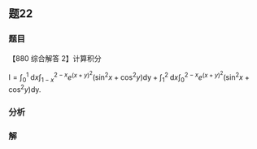 ## 题22
### 题目
【880 综合解答 2】计算积分

$\mathrm{I} = {\int }_{0}^{1}\mathrm{\;d}x{\int }_{1 - x}^{2 - x}{e}^{{( x + y) }^{2}}( {{\sin }^{2}x + {\cos }^{2}y}) \mathrm{{dy}} + {\int }_{1}^{2}\mathrm{\;d}x{\int }_{0}^{2 - x}{e}^{{( x + y) }^{2}}( {{\sin }^{2}x + {\cos }^{2}y}) \mathrm{{dy}}.$
### 分析

### 解